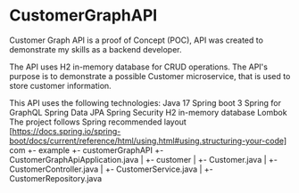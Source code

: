 # CustomerGraphAPI
Customer Graph API is a proof of Concept (POC),  API was created to demonstrate my skills as a backend developer.

The API uses H2 in-memory database for CRUD operations. The API's purpose is to demonstrate a possible Customer microservice, that is used to store customer information. 

This API uses the following technologies:
Java 17
Spring boot 3
Spring for GraphQL
Spring Data JPA
Spring Security 
H2 in-memory database 
Lombok 
The project follows Spring recommended layout  [https://docs.spring.io/spring-boot/docs/current/reference/html/using.html#using.structuring-your-code]
com
 +- example
     +- customerGraphAPI
         +- CustomerGraphApiApplication.java
         |
         +- customer
         |   +- Customer.java
         |   +- CustomerController.java
         |   +- CustomerService.java
         |   +- CustomerRepository.java

